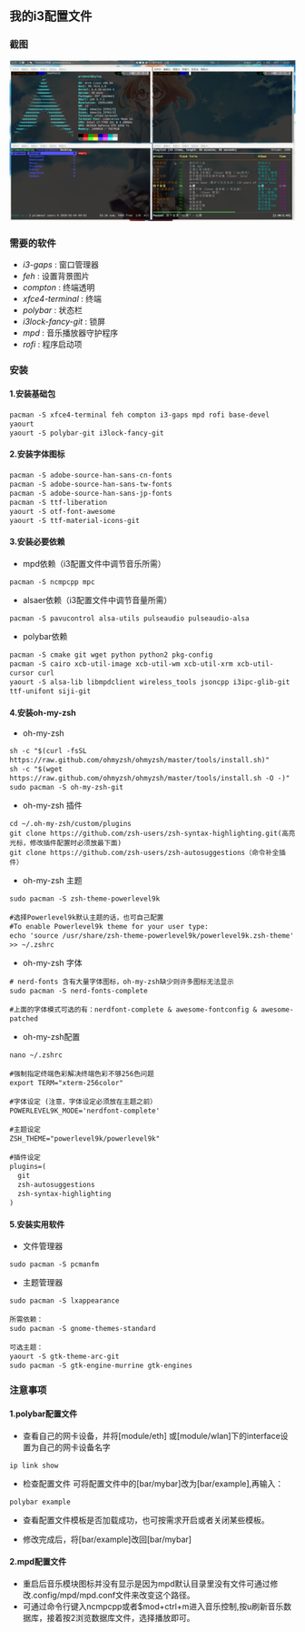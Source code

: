 ## 我的i3配置文件



### 截图

![my_desktop](my_desktop.png)



### 需要的软件

* *i3-gaps* : 窗口管理器
* *feh* : 设置背景图片
* *compton* : 终端透明
* *xfce4-terminal* : 终端
* *polybar* : 状态栏
* *i3lock-fancy-git* : 锁屏
* *mpd* : 音乐播放器守护程序
* *rofi* : 程序启动项


### 安装

#### 1.安装基础包
```
pacman -S xfce4-terminal feh compton i3-gaps mpd rofi base-devel yaourt
yaourt -S polybar-git i3lock-fancy-git
```
#### 2.安装字体图标
```
pacman -S adobe-source-han-sans-cn-fonts
pacman -S adobe-source-han-sans-tw-fonts
pacman -S adobe-source-han-sans-jp-fonts
pacman -S ttf-liberation
yaourt -S otf-font-awesome
yaourt -S ttf-material-icons-git 
```
#### 3.安装必要依赖
- mpd依赖（i3配置文件中调节音乐所需）
```
pacman -S ncmpcpp mpc
```
- alsaer依赖（i3配置文件中调节音量所需）
```
pacman -S pavucontrol alsa-utils pulseaudio pulseaudio-alsa
```
- polybar依赖
```
pacman -S cmake git wget python python2 pkg-config
pacman -S cairo xcb-util-image xcb-util-wm xcb-util-xrm xcb-util-cursor curl
yaourt -S alsa-lib libmpdclient wireless_tools jsoncpp i3ipc-glib-git ttf-unifont siji-git
```
#### 4.安装oh-my-zsh
- oh-my-zsh
```
sh -c "$(curl -fsSL https://raw.github.com/ohmyzsh/ohmyzsh/master/tools/install.sh)"
sh -c "$(wget https://raw.github.com/ohmyzsh/ohmyzsh/master/tools/install.sh -O -)"
sudo pacman -S oh-my-zsh-git
```
- oh-my-zsh 插件
```
cd ~/.oh-my-zsh/custom/plugins
git clone https://github.com/zsh-users/zsh-syntax-highlighting.git(高亮光标，修改插件配置时必须放最下面)
git clone https://github.com/zsh-users/zsh-autosuggestions（命令补全插件）
```
- oh-my-zsh 主题
```
sudo pacman -S zsh-theme-powerlevel9k

#选择Powerlevel9k默认主题的话，也可自己配置
#To enable Powerlevel9k theme for your user type:
echo 'source /usr/share/zsh-theme-powerlevel9k/powerlevel9k.zsh-theme' >> ~/.zshrc
```
- oh-my-zsh 字体
```
# nerd-fonts 含有大量字体图标，oh-my-zsh缺少则许多图标无法显示
sudo pacman -S nerd-fonts-complete

#上面的字体模式可选的有：nerdfont-complete & awesome-fontconfig & awesome-patched
```
- oh-my-zsh配置
```
nano ~/.zshrc

#强制指定终端色彩解决终端色彩不够256色问题
export TERM="xterm-256color"

#字体设定 (注意，字体设定必须放在主题之前）
POWERLEVEL9K_MODE='nerdfont-complete'

#主题设定
ZSH_THEME="powerlevel9k/powerlevel9k"

#插件设定
plugins=(
  git
  zsh-autosuggestions
  zsh-syntax-highlighting
)
```

#### 5.安装实用软件
- 文件管理器
```
sudo pacman -S pcmanfm
```
- 主题管理器
```
sudo pacman -S lxappearance

所需依赖：
sudo pacman -S gnome-themes-standard

可选主题：
yaourt -S gtk-theme-arc-git
sudo pacman -S gtk-engine-murrine gtk-engines
```

### 注意事项

#### 1.polybar配置文件
- 查看自己的网卡设备，并将[module/eth] 或[module/wlan]下的interface设置为自己的网卡设备名字
```
ip link show
```
- 检查配置文件
可将配置文件中的[bar/mybar]改为[bar/example],再输入：
```
polybar example
```
- 查看配置文件模板是否加载成功，也可按需求开启或者关闭某些模板。

- 修改完成后，将[bar/example]改回[bar/mybar]

#### 2.mpd配置文件
- 重启后音乐模块图标并没有显示是因为mpd默认目录里没有文件可通过修改.config/mpd/mpd.conf文件来改变这个路径。
- 可通过命令行键入ncmpcpp或者$mod+ctrl+m进入音乐控制,按u刷新音乐数据库，接着按2浏览数据库文件，选择播放即可。
